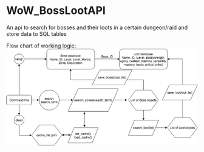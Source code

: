 # WoW_BossLootAPI
An api to search for bosses and their loots in a certain dungeon/raid and store data to SQL tables

Flow chart of working logic:
![Flow chart](flowchart.png "Flow Chart")

